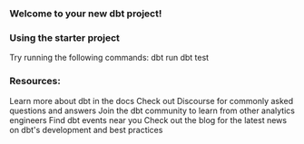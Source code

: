 ### Welcome to your new dbt project!

### Using the starter project
Try running the following commands:
dbt run
dbt test

### Resources:
Learn more about dbt in the docs
Check out Discourse for commonly asked questions and answers
Join the dbt community to learn from other analytics engineers
Find dbt events near you
Check out the blog for the latest news on dbt's development and best practices
